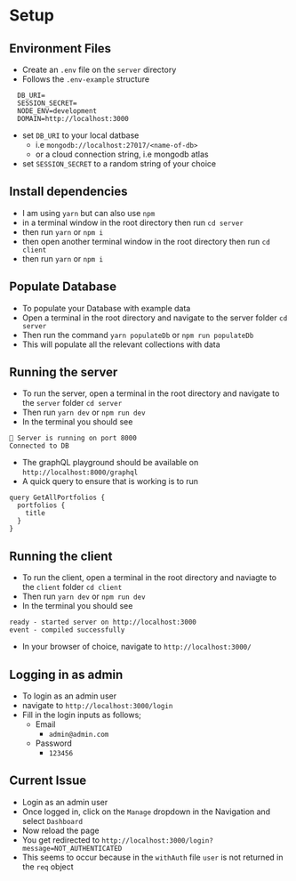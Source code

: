 # Setup

## Environment Files


- Create an `.env` file on the `server` directory
- Follows the `.env-example` structure
```
  DB_URI=
  SESSION_SECRET=
  NODE_ENV=development
  DOMAIN=http://localhost:3000
```
- set `DB_URI` to your local datbase
  - i.e `mongodb://localhost:27017/<name-of-db>`
  - or a cloud connection string, i.e mongodb atlas
- set `SESSION_SECRET` to a random string of your choice

## Install dependencies

- I am using `yarn` but can also use `npm`
- in a terminal window in the root directory then run `cd server`
- then run `yarn` or `npm i`
- then open another terminal window in the root directory then run `cd client`
- then run `yarn` or `npm i`

## Populate Database

- To populate your Database with example data
- Open a terminal in the root directory and navigate to the server folder `cd server`
- Then run the command `yarn populateDb` or `npm run populateDb`
- This will populate all the relevant collections with data

## Running the server

- To run the server, open a terminal in the root directory and navigate to the `server` folder `cd server`
- Then run `yarn dev` or `npm run dev`
- In the terminal you should see
```
🚀 Server is running on port 8000
Connected to DB
```
- The graphQL playground should be available on `http://localhost:8000/graphql`
- A quick query to ensure that is working is to run
```
query GetAllPortfolios {
  portfolios {
    title
  }
}
```

## Running the client

- To run the client, open a terminal in the root directory and naviagte to the `client` folder `cd client`
- Then run `yarn dev` or `npm run dev`
- In the terminal you should see
```
ready - started server on http://localhost:3000
event - compiled successfully
```
- In your browser of choice, navigate to `http://localhost:3000/`

## Logging in as admin

- To login as an admin user
- navigate to `http://localhost:3000/login`
- Fill in the login inputs as follows;
  - Email
    - `admin@admin.com`
  - Password
    - `123456`

## Current Issue

- Login as an admin user
- Once logged in, click on the `Manage` dropdown in the Navigation and select `Dashboard`
- Now reload the page
- You get redirected to `http://localhost:3000/login?message=NOT_AUTHENTICATED`
- This seems to occur because in the `withAuth` file `user` is not returned in the `req` object